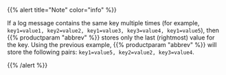 ---
---
<!-- DISCLAIMER: This file is based on the syslog-ng Open Source Edition documentation https://github.com/balabit/syslog-ng-ose-guides/commit/2f4a52ee61d1ea9ad27cb4f3168b95408fddfdf2 and is used under the terms of The syslog-ng Open Source Edition Documentation License. The file has been modified by Axoflow. -->
{{% alert title="Note" color="info" %}}

If a log message contains the same key multiple times (for example, `key1=value1, key2=value2, key1=value3, key3=value4, key1=value5`), then {{% productparam "abbrev" %}} stores only the last (rightmost) value for the key. Using the previous example, {{% productparam "abbrev" %}} will store the following pairs: `key1=value5, key2=value2, key3=value4`.

{{% /alert %}}
